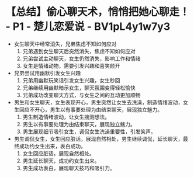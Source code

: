 # 【总结】偷心聊天术，悄悄把她心聊走！ - P1 - 楚儿恋爱说 - BV1pL4y1w7y3

-   女生聊天中经常消失，兄弟焦虑不知如何应对
    1.  兄弟遇到女生聊天后突然消失，焦虑不知如何应对
    2.  兄弟尝试主动聊天，女生仍然消失，影响工作和情绪
    3.  女生是情绪动物，需要引发兴趣和喜笑颜开
-   兄弟尝试用幽默引发女生兴趣
    1.  兄弟用幽默玩笑话引发女生兴趣，女生秒回
    2.  兄弟继续用幽默暗示女生，聊天氛围变得轻松愉快
    3.  兄弟成功改变聊天方式，与女生之间的互动更加顺畅
-   男生和女生聊天，女生表现开心，男生突然让女生去洗澡，制造情绪波动，女生回应不开心，男生以有事要处理为由结束聊天，展现独立魅力。
    1.  男生制造情绪波动，让女生揣测想法。
    2.  男生以有事要处理为由结束聊天，展现独立魅力。
    3.  男生展现细节吸引女生，调侃女生洗澡重要性，引发笑声。
-   男生调侃女生，女生回应脏话，展现自然相处，男生继续调侃，延长聊天，最终成功约女生出来，表白成功。
    1.  女生回应脏话，展现自然相处。
    2.  男生延长聊天，成功约女生出来。
    3.  男生成功表白，展现聊天技巧和吸引力。